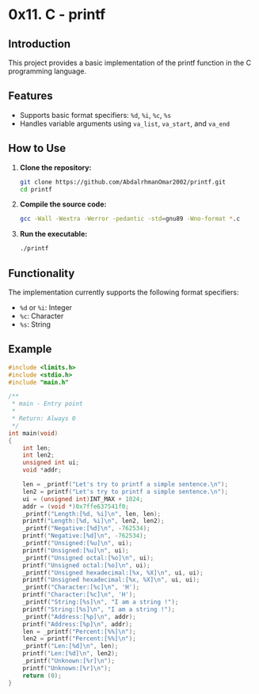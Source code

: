 # 0x11. C - printf

## Introduction

This project provides a basic implementation of the printf function in the C programming language. 

## Features

- Supports basic format specifiers: `%d`, `%i`, `%c`, `%s`
- Handles variable arguments using `va_list`, `va_start`, and `va_end`

## How to Use

1. **Clone the repository:**

    ```bash
    git clone https://github.com/AbdalrhmanOmar2002/printf.git
    cd printf
    ```

2. **Compile the source code:**

    ```bash
    gcc -Wall -Wextra -Werror -pedantic -std=gnu89 -Wno-format *.c
    ```

3. **Run the executable:**

    ```bash
    ./printf
    ```


## Functionality

The implementation currently supports the following format specifiers:

- `%d` or `%i`: Integer
- `%c`: Character
- `%s`: String


## Example

```c
#include <limits.h>
#include <stdio.h>
#include "main.h"

/**
 * main - Entry point
 *
 * Return: Always 0
 */
int main(void)
{
    int len;
    int len2;
    unsigned int ui;
    void *addr;

    len = _printf("Let's try to printf a simple sentence.\n");
    len2 = printf("Let's try to printf a simple sentence.\n");
    ui = (unsigned int)INT_MAX + 1024;
    addr = (void *)0x7ffe637541f0;
    _printf("Length:[%d, %i]\n", len, len);
    printf("Length:[%d, %i]\n", len2, len2);
    _printf("Negative:[%d]\n", -762534);
    printf("Negative:[%d]\n", -762534);
    _printf("Unsigned:[%u]\n", ui);
    printf("Unsigned:[%u]\n", ui);
    _printf("Unsigned octal:[%o]\n", ui);
    printf("Unsigned octal:[%o]\n", ui);
    _printf("Unsigned hexadecimal:[%x, %X]\n", ui, ui);
    printf("Unsigned hexadecimal:[%x, %X]\n", ui, ui);
    _printf("Character:[%c]\n", 'H');
    printf("Character:[%c]\n", 'H');
    _printf("String:[%s]\n", "I am a string !");
    printf("String:[%s]\n", "I am a string !");
    _printf("Address:[%p]\n", addr);
    printf("Address:[%p]\n", addr);
    len = _printf("Percent:[%%]\n");
    len2 = printf("Percent:[%%]\n");
    _printf("Len:[%d]\n", len);
    printf("Len:[%d]\n", len2);
    _printf("Unknown:[%r]\n");
    printf("Unknown:[%r]\n");
    return (0);
}
